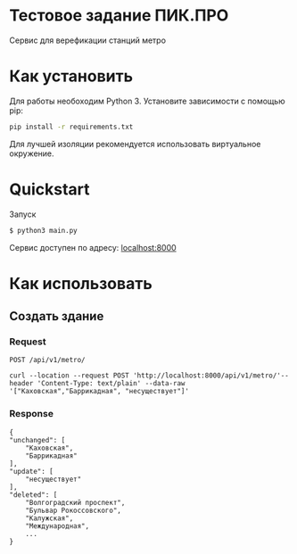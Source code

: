 # Тестовое задание ПИК.ПРО

Cервис для верефикации станций метро

# Как установить


Для работы необоходим Python 3. 
Установите зависимости с помощью pip:
```bash
pip install -r requirements.txt
```
Для лучшей изоляции  рекомендуется использовать виртуальное окружение.

# Quickstart


Запуск 
```bash
$ python3 main.py
```
Сервис доступен по адресу: [localhost:8000](http://localhost:8000/)

# Как использовать

## Создать здание

### Request

`POST /api/v1/metro/`

    curl --location --request POST 'http://localhost:8000/api/v1/metro/'--header 'Content-Type: text/plain' --data-raw '["Каховская","Баррикадная", "несуществует"]'

### Response

    
    {
    "unchanged": [
        "Каховская",
        "Баррикадная"
    ],
    "update": [
        "несуществует"
    ],
    "deleted": [
        "Волгоградский проспект",
        "Бульвар Рокоссовского",
        "Калужская",
        "Международная",
        ...
    }